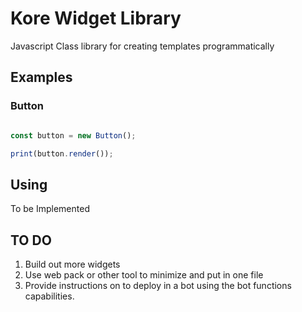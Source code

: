 # Kore Widget Library

Javascript Class library for creating templates programmatically


## Examples

### Button

```javascript

const button = new Button();

print(button.render());

```

## Using

To be Implemented

## TO DO

1. Build out more widgets
2. Use web pack or other tool to minimize and put in one file
3. Provide instructions on to deploy in a bot using the bot functions capabilities.